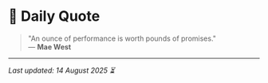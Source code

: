 # 📜 Daily Quote

> "An ounce of performance is worth pounds of promises."  
> — **Mae West**

---

_Last updated: 14 August 2025 ⏳_
